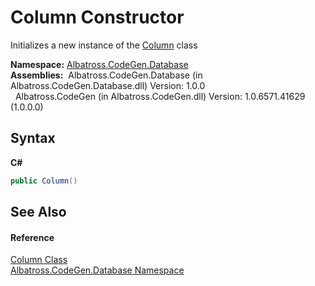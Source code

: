 # Column Constructor 
 

Initializes a new instance of the <a href="9459F463">Column</a> class

**Namespace:**&nbsp;<a href="E11F5D98">Albatross.CodeGen.Database</a><br />**Assemblies:**&nbsp;&nbsp;Albatross.CodeGen.Database (in Albatross.CodeGen.Database.dll) Version: 1.0.0<br />&nbsp;&nbsp;Albatross.CodeGen (in Albatross.CodeGen.dll) Version: 1.0.6571.41629 (1.0.0.0)<br />

## Syntax

**C#**<br />
``` C#
public Column()
```


## See Also


#### Reference
<a href="9459F463">Column Class</a><br /><a href="E11F5D98">Albatross.CodeGen.Database Namespace</a><br />